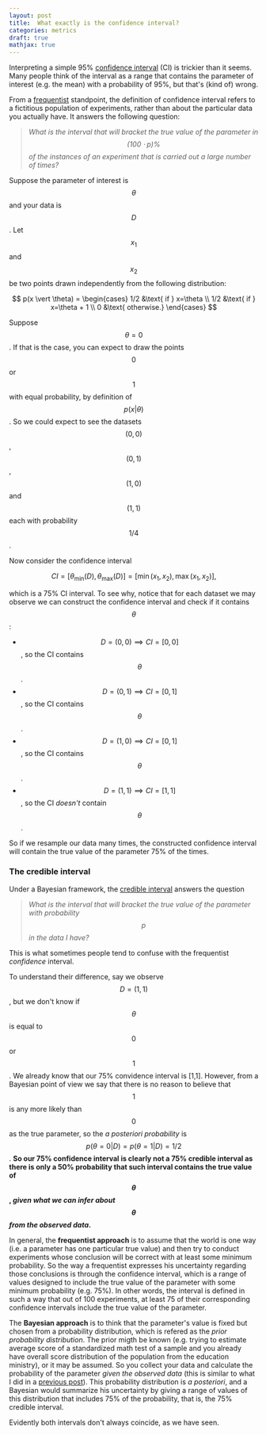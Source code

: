 ```yaml
---
layout: post
title:  What exactly is the confidence interval?
categories: metrics
draft: true
mathjax: true
---
```


Interpreting a simple 95% [confidence interval](https://en.wikipedia.org/wiki/Confidence_interval) (CI) is trickier than it seems. Many people think of the interval as a range that contains the parameter of interest (e.g. the mean) with a probability of 95%, but that's (kind of) wrong.

From a [frequentist](https://en.wikipedia.org/wiki/Frequentist_inference) standpoint, the definition of confidence interval refers to a fictitious population of experiments, rather than about the particular data you actually have. It answers the following question:

> *What is the interval that will bracket the true value of the parameter in $$(100 \cdot p)\% $$ of the instances of an experiment that is carried out a large number of times?*

<!--more-->

Suppose the parameter of interest is $$\theta$$ and your data is $$D$$. Let $$x_1$$ and $$x_2$$ be two points drawn independently from the following distribution:

$$
p(x \vert \theta) =
\begin{cases}
1/2 &\text{ if } x=\theta \\
1/2 &\text{ if } x=\theta + 1 \\
0 &\text{ otherwise.}
\end{cases}
$$

Suppose $$\theta = 0$$. If that is the case, you can expect to draw the points $$0$$ or $$1$$ with equal probability, by definition of $$p(x \vert \theta)$$. So we could expect to see the datasets $$(0,0)$$, $$(0,1)$$, $$(1,0)$$ and $$(1,1)$$ each with probability $$1/4$$.

Now consider the confidence interval

$$
CI = [ \theta_\min(D), \theta_\max(D) ] = [ \min(x_1,x_2), \max(x_1,x_2) ],
$$

which is a 75% CI interval. To see why, notice that for each dataset we may observe we can construct the confidence interval and check if it contains $$\theta$$:

- $$D=(0,0) \implies CI=[0,0]$$, so the CI contains $$\theta$$.
- $$D=(0,1) \implies CI=[0,1]$$, so the CI contains $$\theta$$.
- $$D=(1,0) \implies CI=[0,1]$$, so the CI contains $$\theta$$.
- $$D=(1,1) \implies CI=[1,1]$$, so the CI *doesn't* contain $$\theta$$.

So if we resample our data many times, the constructed confidence interval will contain the true value of the parameter 75% of the times.

### The credible interval

Under a Bayesian framework, the [credible interval](https://en.wikipedia.org/wiki/Credible_interval) answers the question

> *What is the interval that will bracket the true value of the parameter with probability $$p$$ in the data I have?*

This is what sometimes people tend to confuse with the frequentist *confidence* interval.

To understand their difference, say we observe $$D=(1,1)$$, but we don't know if $$\theta$$ is equal to $$0$$ or $$1$$. We already know that our 75% convidence interval is [1,1]. However, from a Bayesian point of view we say that there is no reason to believe that $$1$$ is any more likely than $$0$$ as the true parameter, so the *a posteriori probability* is $$p(\theta=0 \vert D) = p(\theta=1 \vert D) = 1/2$$. **So our 75% confidence interval is clearly not a 75% credible interval as there is only a 50% probability that such interval contains the true value of $$\theta$$, *given what we can infer about $$\theta$$ from the observed data*.**

In general, the **frequentist approach** is to assume that the world is one way (i.e. a parameter has one particular true value) and then try to conduct experiments whose conclusion will be correct with at least some minimum probability. So the way a frequentist expresses his uncertainty regarding those conclusions is through the confidence interval, which is a range of values designed to include the true value of the parameter with some minimum probability (e.g. 75%). In other words, the interval is defined in such a way that out of 100 experiments, at least 75 of their corresponding confidence intervals include the true value of the parameter.

The **Bayesian approach** is to think that the parameter's value is fixed but chosen from a probability distribution, which is refered as the *prior probability distribution*. The prior migth be known (e.g. trying to estimate average score of a standardized math test of a sample and you already have overall score distribution of the population from the education ministry), or it may be assumed. So you collect your data and calculate the probability of the parameter *given the observed data* (this is similar to what I did in a [previous post](/posts/probability-likelihood)). This probability distribution is *a posteriori*, and a Bayesian would summarize his uncertainty by giving a range of values of this distribution that includes 75% of the probability, that is, the 75% credible interval.

Evidently both intervals don't always coincide, as we have seen.
